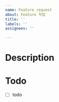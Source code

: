 ```yaml
---
name: Feature request
about: Feature 작업
title: ''
labels: ''
assignees: ''

---
```


# Description

# Todo
- [ ] todo
